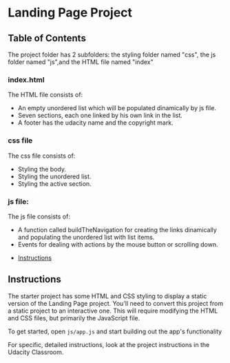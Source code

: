 # Landing Page Project

## Table of Contents
The project folder has 2 subfolders: the styling folder named "css", the js folder named "js",and the HTML file named "index" 
### index.html
The HTML file consists of:
- An empty unordered list which will be populated dinamically by js file.
- Seven sections, each one linked by his own link in the list.
- A footer has the udacity name and the copyright mark.

### css file
The css file consists of:
- Styling the body.
- Styling the unordered list.
- Styling the active section.

### js file:
The js file consists of:
- A function called buildTheNavigation for creating the links dinamically and populating the unordered list with list items.
- Events for dealing with actions by the mouse button or scrolling down. 

* [Instructions](#instructions)

## Instructions

The starter project has some HTML and CSS styling to display a static version of the Landing Page project. You'll need to convert this project from a static project to an interactive one. This will require modifying the HTML and CSS files, but primarily the JavaScript file.

To get started, open `js/app.js` and start building out the app's functionality

For specific, detailed instructions, look at the project instructions in the Udacity Classroom.

